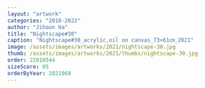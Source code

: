 ```yaml
---
layout: "artwork"
categories: "2018-2022"
author: "Jihoon Ha"
title: "Nightscape#30"
caption: "Nightscape#30_acrylic,oil on canvas_73×61㎝_2021"
image: /assets/images/artworks/2021/nightscape-30.jpg
thumb: /assets/images/artworks/2021/thumbs/nightscape-30.jpg
order: 22010544
sizeScore: 05
orderByYear: 2021069
---
```

